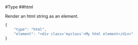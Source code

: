 #Type
##html

Render an html string as an element.

```javascript
{
    "type": "html",
    "element": "<div class='myclass'>My html element</div>"   
}
```